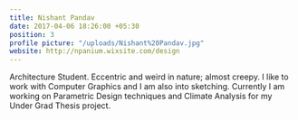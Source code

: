 ```yaml
---
title: Nishant Pandav
date: 2017-04-06 18:26:00 +05:30
position: 3
profile picture: "/uploads/Nishant%20Pandav.jpg"
website: http://npanium.wixsite.com/design
---
```


Architecture Student. Eccentric and weird in nature; almost creepy. I like to work with Computer Graphics and I am also into sketching. Currently I am working on Parametric Design techniques and Climate Analysis for my Under Grad Thesis project. 